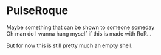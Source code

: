 # PulseRoque
Maybe something that can be shown to someone someday  
Oh man do I wanna hang myself if this is made with RoR...

But for now this is still pretty much an empty shell.
